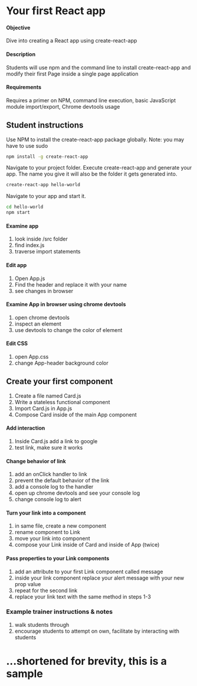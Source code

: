 # Your first React app

#### Objective
Dive into creating a React app using create-react-app

#### Description
Students will use npm and the command line to install create-react-app and modify their first Page inside a single page application

#### Requirements
Requires a primer on NPM, command line execution, basic JavaScript module import/export, Chrome devtools usage

## Student instructions

Use NPM to install the create-react-app package globally.  Note: you may have to use sudo

```bash
npm install -g create-react-app
```

Navigate to your project folder.  Execute create-react-app and generate your app.  The name you give it will also be the folder it gets generated into.

```bash
create-react-app hello-world
```


Navigate to your app and start it.

```bash
cd hello-world
npm start
```

#### Examine app
  1. look inside /src folder
  2. find index.js
  3. traverse import statements

#### Edit app
  1. Open App.js
  2. Find the header and replace it with your name
  3. see changes in browser

#### Examine App in browser using chrome devtools
  1. open chrome devtools
  2. inspect an element
  3. use devtools to change the color of element

#### Edit CSS
  1. open App.css
  2. change App-header background color

## Create your first component 
  1. Create a file named Card.js
  2. Write a stateless functional component 
  3. Import Card.js in App.js
  4. Compose Card inside of the main App component

#### Add interaction
  1. Inside Card.js add a link to google
  2. test link, make sure it works

#### Change behavior of link
  1. add an onClick handler to link
  2. prevent the default behavior of the link
  3. add a console log to the handler
  4. open up chrome devtools and see your console log
  5. change console log to alert

#### Turn your link into a component
  1. in same file, create a new component
  2. rename component to Link
  3. move your link into component
  4. compose your Link inside of Card and inside of App (twice)

#### Pass properties to your Link components
  1. add an attribute to your first Link component called message
  2. inside your link component replace your alert message with your new prop value
  3. repeat for the second link
  4. replace your link text with the same method in steps 1-3


### Example trainer instructions & notes
1. walk students through
2. encourage students to attempt on own, facilitate by interacting with students

# ...shortened for brevity, this is a sample
